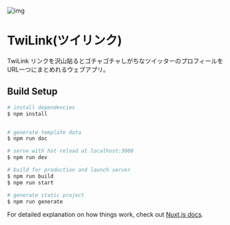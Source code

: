 
![img](./src/static/images/ogp/ogp.jpg)
# TwiLink(ツイリンク)

TwiLink リンクを沢山貼るとゴチャゴチャしがちなツイッターのプロフィールをURL一つにまとめれるウェブアプリ。

## Build Setup

```bash
# install dependencies
$ npm install


# generate template data
$ npm run doc

# serve with hot reload at localhost:3000
$ npm run dev

# build for production and launch server
$ npm run build
$ npm run start

# generate static project
$ npm run generate
```

For detailed explanation on how things work, check out [Nuxt.js docs](https://nuxtjs.org).
